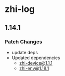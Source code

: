 # zhi-log

## 1.14.1

### Patch Changes

- update deps
- Updated dependencies
  - zhi-device@1.1.1
  - zhi-env@1.18.1
